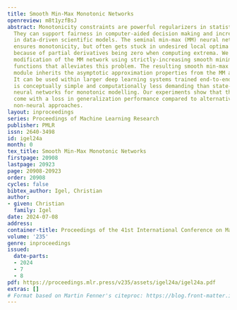 ```yaml
---
title: Smooth Min-Max Monotonic Networks
openreview: m8t1yzfBsJ
abstract: Monotonicity constraints are powerful regularizers in statistical modelling.
  They can support fairness in computer-aided decision making and increase plausibility
  in data-driven scientific models. The seminal min-max (MM) neural network architecture
  ensures monotonicity, but often gets stuck in undesired local optima during training
  because of partial derivatives being zero when computing extrema. We propose a simple
  modification of the MM network using strictly-increasing smooth minimum and maximum
  functions that alleviates this problem. The resulting smooth min-max (SMM) network
  module inherits the asymptotic approximation properties from the MM architecture.
  It can be used within larger deep learning systems trained end-to-end. The SMM module
  is conceptually simple and computationally less demanding than state-of-the-art
  neural networks for monotonic modelling. Our experiments show that this does not
  come with a loss in generalization performance compared to alternative neural and
  non-neural approaches.
layout: inproceedings
series: Proceedings of Machine Learning Research
publisher: PMLR
issn: 2640-3498
id: igel24a
month: 0
tex_title: Smooth Min-Max Monotonic Networks
firstpage: 20908
lastpage: 20923
page: 20908-20923
order: 20908
cycles: false
bibtex_author: Igel, Christian
author:
- given: Christian
  family: Igel
date: 2024-07-08
address:
container-title: Proceedings of the 41st International Conference on Machine Learning
volume: '235'
genre: inproceedings
issued:
  date-parts:
  - 2024
  - 7
  - 8
pdf: https://proceedings.mlr.press/v235/assets/igel24a/igel24a.pdf
extras: []
# Format based on Martin Fenner's citeproc: https://blog.front-matter.io/posts/citeproc-yaml-for-bibliographies/
---
```

